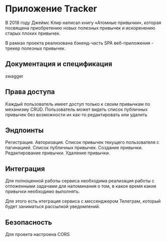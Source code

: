 # Приложение Tracker
В 2018 году Джеймс Клир написал книгу «Атомные привычки», которая посвящена приобретению новых полезных привычек и искоренению старых плохих привычек. 

В рамках проекта реализована бэкенд-часть SPA веб-приложения - трекер полезных привычек.

## Документация и спецификация
swagger

## Права доступа
Каждый пользователь имеет доступ только к своим привычкам по механизму CRUD.
Пользователь может видеть список публичных привычек без возможности их как-то редактировать или удалить

## Эндпоинты
Регистрация.
Авторизация.
Список привычек текущего пользователя с пагинацией.
Список публичных привычек.
Создание привычки.
Редактирование привычки.
Удаление привычки.

## Интеграция
Для полноценной работы сервиса необходима реализация работы с отложенными задачами для напоминания о том, в какое время какие привычки необходимо выполнять.

Для этого есть нтеграция сервиса с мессенджером Телеграм, который будет заниматься рассылкой уведомлений.

## Безопасность
Для проекта настроена CORS


